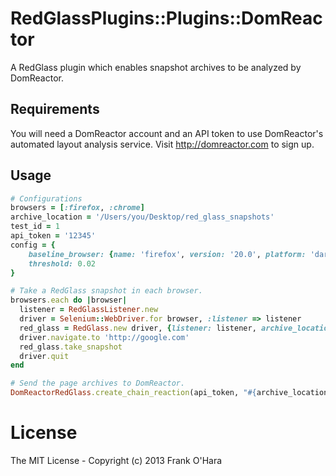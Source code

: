 # RedGlassPlugins::Plugins::DomReactor

A RedGlass plugin which enables snapshot archives to be analyzed by DomReactor.

## Requirements

You will need a DomReactor account and an API token to use DomReactor's automated layout analysis service.  Visit http://domreactor.com to sign up.

## Usage

```ruby
# Configurations
browsers = [:firefox, :chrome]
archive_location = '/Users/you/Desktop/red_glass_snapshots'
test_id = 1
api_token = '12345'
config = {
    baseline_browser: {name: 'firefox', version: '20.0', platform: 'darwin'},
    threshold: 0.02
}

# Take a RedGlass snapshot in each browser.
browsers.each do |browser|
  listener = RedGlassListener.new
  driver = Selenium::WebDriver.for browser, :listener => listener
  red_glass = RedGlass.new driver, {listener: listener, archive_location: archive_location, test_id: test_id}
  driver.navigate.to 'http://google.com'
  red_glass.take_snapshot
  driver.quit
end

# Send the page archives to DomReactor.
DomReactorRedGlass.create_chain_reaction(api_token, "#{archive_location}/#{test_id}", config)
```

# License

The MIT License - Copyright (c) 2013 Frank O'Hara